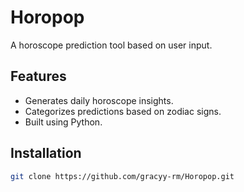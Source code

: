 # Horopop
A horoscope prediction tool based on user input.

## Features
- Generates daily horoscope insights.
- Categorizes predictions based on zodiac signs.
- Built using Python.

## Installation
```bash
git clone https://github.com/gracyy-rm/Horopop.git
